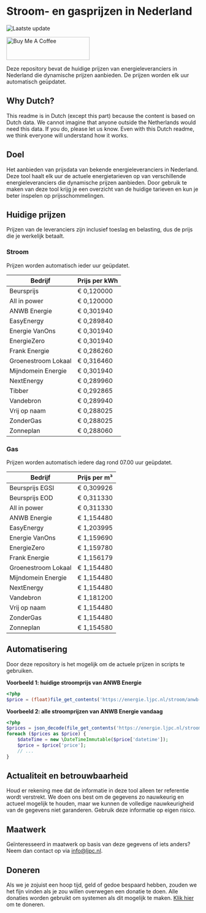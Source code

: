 # Stroom- en gasprijzen in Nederland

![Laatste update](https://img.shields.io/badge/laatste%20update-2025--07--28%2020%3A00%20CET-brightgreen)

<a href="https://www.buymeacoffee.com/Lars-" target="_blank"><img src="https://cdn.buymeacoffee.com/buttons/v2/default-orange.png" alt="Buy Me A Coffee" height="60" style="height: 60px !important;width: 217px !important;" ></a>

Deze repository bevat de huidige prijzen van energieleveranciers in Nederland die dynamische prijzen aanbieden. De prijzen worden elk uur automatisch geüpdatet.

## Why Dutch?

This readme is in Dutch (except this part) because the content is based on Dutch data. We cannot imagine that anyone outside the Netherlands would need this data. If you do, please let us know. Even with this Dutch readme, we think
everyone will understand how it works.

## Doel

Het aanbieden van prijsdata van bekende energieleveranciers in Nederland. Deze tool haalt elk uur de actuele energietarieven op van verschillende energieleveranciers die dynamische prijzen aanbieden. Door gebruik te maken van deze tool
krijg je een overzicht van de huidige tarieven en kun je beter inspelen op prijsschommelingen.

## Huidige prijzen

Prijzen van de leveranciers zijn inclusief toeslag en belasting, dus de prijs die je werkelijk betaalt.

### Stroom

Prijzen worden automatisch ieder uur geüpdatet.

 Bedrijf | Prijs per kWh 
---------|---------------
Beursprijs | € 0,120000
All in power | € 0,120000
ANWB Energie | € 0,301940
EasyEnergy | € 0,289840
Energie VanOns | € 0,301940
EnergieZero | € 0,301940
Frank Energie | € 0,286260
Groenestroom Lokaal | € 0,316460
Mijndomein Energie | € 0,301940
NextEnergy | € 0,289960
Tibber | € 0,292865
Vandebron | € 0,289940
Vrij op naam | € 0,288025
ZonderGas | € 0,288025
Zonneplan | € 0,288060


### Gas

Prijzen worden automatisch iedere dag rond 07.00 uur geüpdatet.

 Bedrijf | Prijs per m³ 
---------|--------------
Beursprijs EGSI | € 0,309926
Beursprijs EOD | € 0,311330
All in power | € 0,311330
ANWB Energie | € 1,154480
EasyEnergy | € 1,203995
Energie VanOns | € 1,159690
EnergieZero | € 1,159780
Frank Energie | € 1,156179
Groenestroom Lokaal | € 1,154480
Mijndomein Energie | € 1,154480
NextEnergy | € 1,154480
Vandebron | € 1,181200
Vrij op naam | € 1,154480
ZonderGas | € 1,154480
Zonneplan | € 1,154580


## Automatisering

Door deze repository is het mogelijk om de actuele prijzen in scripts te gebruiken.

**Voorbeeld 1: huidige stroomprijs van ANWB Energie**

```php
<?php
$price = (float)file_get_contents('https://energie.ljpc.nl/stroom/anwb-energie-nu.txt');

```

**Voorbeeld 2: alle stroomprijzen van ANWB Energie vandaag**

```php
<?php
$prices = json_decode(file_get_contents('https://energie.ljpc.nl/stroom/all-in-power-vandaag.json'),true);
foreach ($prices as $price) {
    $dateTime = new \DateTimeImmutable($price['datetime']);
    $price = $price['price'];
    // ...
}
```

## Actualiteit en betrouwbaarheid

Houd er rekening mee dat de informatie in deze tool alleen ter referentie wordt verstrekt. We doen ons best om de gegevens zo nauwkeurig en actueel mogelijk te houden, maar we kunnen de volledige nauwkeurigheid van de gegevens niet
garanderen. Gebruik deze informatie op eigen risico.

## Maatwerk

Geïnteresseerd in maatwerk op basis van deze gegevens of iets anders? Neem dan contact op
via [info@ljpc.nl](mailto:info@ljpc.nl?subject=Energie%20prijzen).

## Doneren

Als we je zojuist een hoop tijd, geld of gedoe bespaard hebben, zouden we het fijn vinden als je zou willen overwegen een
donatie te doen. Alle donaties worden gebruikt om systemen als dit mogelijk te
maken. [Klik hier](https://www.buymeacoffee.com/Lars-) om te doneren.
